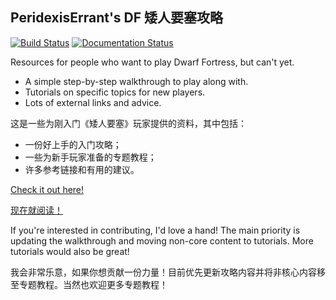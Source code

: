 ## PeridexisErrant's DF 矮人要塞攻略

[![Build Status](https://github.com/samchugit/df-walkthrough-zh/actions/workflows/build.yml/badge.svg)](https://github.com/samchugit/df-walkthrough-zh/actions/workflows/build.yml)
[![Documentation Status](https://readthedocs.org/projects/df-walkthrough-zh/badge/?version=latest)](https://df-walkthrough-zh.readthedocs.io/)

Resources for people who want to play Dwarf Fortress, but can't yet.

* A simple step-by-step walkthrough to play along with.
* Tutorials on specific topics for new players.
* Lots of external links and advice.

这是一些为刚入门《矮人要塞》玩家提供的资料，其中包括：

* 一份好上手的入门攻略；
* 一些为新手玩家准备的专题教程；
* 许多参考链接和有用的建议。

[Check it out here!](https://df-walkthrough-zh.readthedocs.io)

[现在就阅读！](https://df-walkthrough-zh.readthedocs.io)

If you're interested in contributing, I'd love a hand! The main priority is updating the walkthrough and moving non-core content to tutorials. More tutorials would also be great!

我会非常乐意，如果你想贡献一份力量！目前优先更新攻略内容并将非核心内容移至专题教程。当然也欢迎更多专题教程！
